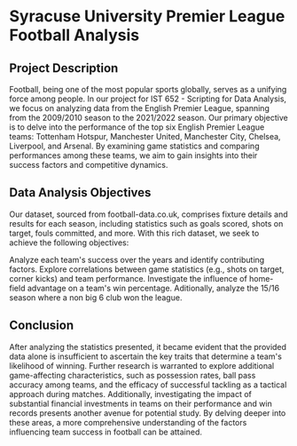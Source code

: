 # Syracuse University Premier League Football Analysis
## Project Description
Football, being one of the most popular sports globally, serves as a unifying force among people. In our project for IST 652 - Scripting for Data Analysis, we focus on analyzing data from the English Premier League, spanning from the 2009/2010 season to the 2021/2022 season. Our primary objective is to delve into the performance of the top six English Premier League teams: Tottenham Hotspur, Manchester United, Manchester City, Chelsea, Liverpool, and Arsenal. By examining game statistics and comparing performances among these teams, we aim to gain insights into their success factors and competitive dynamics.

## Data Analysis Objectives
Our dataset, sourced from football-data.co.uk, comprises fixture details and results for each season, including statistics such as goals scored, shots on target, fouls committed, and more. With this rich dataset, we seek to achieve the following objectives:

Analyze each team's success over the years and identify contributing factors.
Explore correlations between game statistics (e.g., shots on target, corner kicks) and team performance.
Investigate the influence of home-field advantage on a team's win percentage.
Aditionally, analyze the 15/16 season where a non big 6 club won the league.

## Conclusion
After analyzing the statistics presented, it became evident that the provided data alone is insufficient to ascertain the key traits that determine a team's likelihood of winning. Further research is warranted to explore additional game-affecting characteristics, such as possession rates, ball pass accuracy among teams, and the efficacy of successful tackling as a tactical approach during matches. Additionally, investigating the impact of substantial financial investments in teams on their performance and win records presents another avenue for potential study. By delving deeper into these areas, a more comprehensive understanding of the factors influencing team success in football can be attained.
